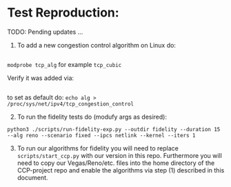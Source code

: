 
# Test Reproduction:

TODO: Pending updates ...


1) To add a new congestion control algorithm on Linux do:

```sudo -i
```

```modprobe tcp_alg``` for example `tcp_cubic`

Verify it was added via:
```cat /proc/sys/net/ipv4/tcp_available_congestion_control
```

to set as default do:
```echo alg > /proc/sys/net/ipv4/tcp_congestion_control```

2) To run the fidelity tests do (modufy args as desired):

```python3 ./scripts/run-fidelity-exp.py --outdir fidelity --duration 15 --alg reno --scenario fixed --ipcs netlink --kernel --iters 1```

3) To run our algorithms for fidelity you will need to replace `scripts/start_ccp.py` with our version in this repo. Furthermore you will need to copy our Vegas/Reno/etc. files into the home directory of the CCP-project repo and enable the algorithms via step (1) described in this document.